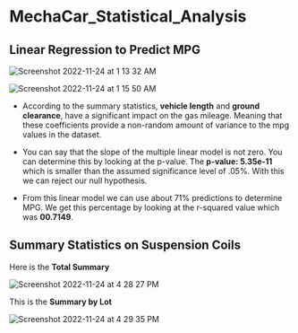 # MechaCar_Statistical_Analysis

## Linear Regression to Predict MPG

![Screenshot 2022-11-24 at 1 13 32 AM](https://user-images.githubusercontent.com/110702997/203717540-f2cf9388-9d25-4fa4-b93a-28068a0fb179.png)

![Screenshot 2022-11-24 at 1 15 50 AM](https://user-images.githubusercontent.com/110702997/203717910-49839dfd-e734-495c-8b2a-a70bee51fbd2.png)

- According to the summary statistics, **vehicle length** and **ground clearance**, have a significant impact on the gas mileage. Meaning that these coefficients provide a non-random amount of variance to the mpg values in the dataset. 

- You can say that the slope of the multiple linear model is not zero. You can determine this by looking at the p-value. The **p-value: 5.35e-11** which is smaller than the assumed significance level of .05%. With this we can reject our null hypothesis.

- From this linear model we can use about 71% predictions to determine MPG. We get this percentage by looking at the r-squared value which was **00.7149**.


## Summary Statistics on Suspension Coils

Here is the **Total Summary** 

![Screenshot 2022-11-24 at 4 28 27 PM](https://user-images.githubusercontent.com/110702997/203870362-e542f6a0-5989-4dde-a421-63f93fc378c1.png)

This is the **Summary by Lot**

![Screenshot 2022-11-24 at 4 29 35 PM](https://user-images.githubusercontent.com/110702997/203870435-3f77ae4a-1b5e-41d9-8135-184bf3dedb86.png)

